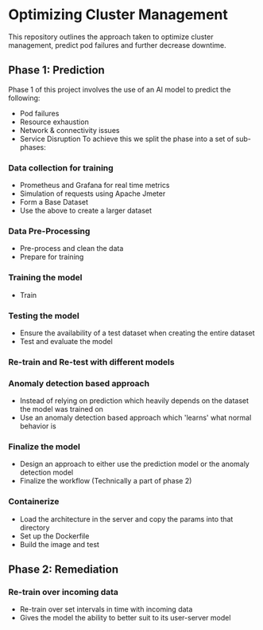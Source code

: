 # Optimizing Cluster Management

This repository outlines the approach taken to optimize cluster management, predict pod failures and further decrease downtime.

## Phase 1: Prediction
Phase 1 of this project involves the use of an AI model to predict the following:
- Pod failures
- Resource exhaustion
- Network & connectivity issues
- Service Disruption
To achieve this we split the phase into a set of sub-phases:
### Data collection for training
- Prometheus and Grafana for real time metrics
- Simulation of requests using Apache Jmeter
- Form a Base Dataset
- Use the above to create a larger dataset
### Data Pre-Processing
- Pre-process and clean the data
- Prepare for training
### Training the model
- Train
### Testing the model
- Ensure the availability of a test dataset when creating the entire dataset
- Test and evaluate the model
### Re-train and Re-test with different models
### Anomaly detection based approach
- Instead of relying on prediction which heavily depends on the dataset the model was trained on
- Use an anomaly detection based approach which 'learns' what normal behavior is
### Finalize the model
- Design an approach to either use the prediction model or the anomaly detection model
- Finalize the workflow (Technically a part of phase 2)
### Containerize
- Load the architecture in the server and copy the params into that directory
- Set up the Dockerfile 
- Build the image and test
## Phase 2: Remediation
### Re-train over incoming data
- Re-train over set intervals in time with incoming data
- Gives the model the ability to better suit to its user-server model

